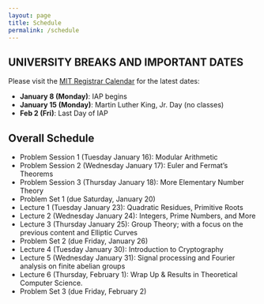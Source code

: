 ```yaml
---
layout: page
title: Schedule
permalink: /schedule
---
```

## UNIVERSITY BREAKS AND IMPORTANT DATES
Please visit the [MIT Registrar Calendar](https://registrar.mit.edu/calendar) for the latest dates:
- **January 8 (Monday)**: IAP begins
- **January 15 (Monday)**: Martin Luther King, Jr. Day (no classes)
- **Feb 2 (Fri)**: Last Day of IAP


## Overall Schedule
- Problem Session 1 (Tuesday January 16): Modular Arithmetic
- Problem Session 2 (Wednesday January 17): Euler and Fermat’s Theorems
- Problem Session 3 (Thursday January 18): More Elementary Number Theory
- Problem Set 1 (due Saturday, January 20)
- Lecture 1 (Tuesday January 23): Quadratic Residues, Primitive Roots
- Lecture 2 (Wednesday January 24): Integers, Prime Numbers, and More
- Lecture 3 (Thursday January 25): Group Theory; with a focus on the previous content and Elliptic Curves
- Problem Set 2 (due Friday, January 26)
- Lecture 4 (Tuesday January 30): Introduction to Cryptography
- Lecture 5 (Wednesday January 31): Signal processing and Fourier analysis on finite abelian groups
- Lecture 6 (Thursday, February 1): Wrap Up & Results in Theoretical Computer Science.
- Problem Set 3 (due Friday, February 2)


